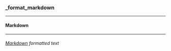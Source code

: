 ### _format_markdown



------
#### Markdown



------
###### [Markdown](https://en.wikipedia.org/wiki/Markdown) formatted text